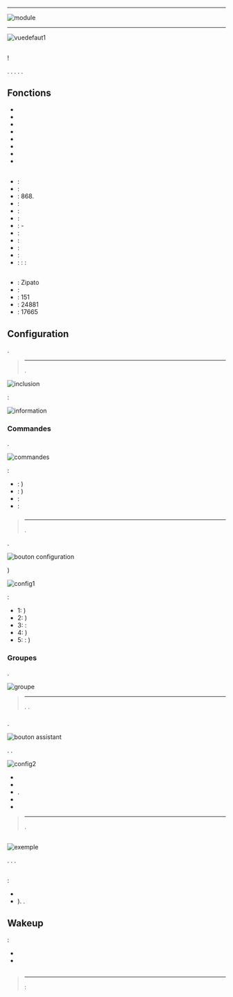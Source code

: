# 

****

![module](images/zipato.minikeypad/module.jpg)

****

![vuedefaut1](images/zipato.minikeypad/vuedefaut1.jpg)

## 

 !

. . . . .

## Fonctions

-   
-   
-   
-   
-   
-   
-   
-   

## 

-    : 
-    : 
-    : 868.
-    : 
-    : 
-    : 
-    : -
-    : 
-    : 
-    : 
-    : 
-    :  :  : 

## 

-    : Zipato
-    : 
-    : 151
-    : 24881
-    : 17665

## Configuration

 [](https://doc.jeedom.com/de_DE/plugins/automation%20protocol/openzwave/).

> ****
>
> .

![inclusion](images/zipato.minikeypad//inclusion.jpg)

 :

![information](images/zipato.minikeypad/information.jpg)

### Commandes

.

![commandes](images/zipato.minikeypad/commandes.jpg)

 :

-    : )
-    : )
-    : 
-    : 

### 

> ****
>
> .

.

![bouton configuration](images/plugin/bouton_configuration.jpg)

)

![config1](images/zipato.minikeypad/config1.jpg)

 :

-   1: )
-   2: )
-   3:  : 
-   4: )
-   5:  : )

### Groupes

.

![groupe](images/zipato.minikeypad/groupe.jpg)

> ****
>
> . .

### 

.

![bouton assistant](images/plugin/bouton_assistant.jpg)

. .

![config2](images/zipato.minikeypad/config2.jpg)

-   
-   
-   .
-   
-   

> ****
>
> .

## 

![exemple](images/zipato.minikeypad/exemple.jpg)

. . .

## 

### 

 :

-   
-   ). .

## Wakeup

 :

-   
-   

## 

> ****
>
>  : 
